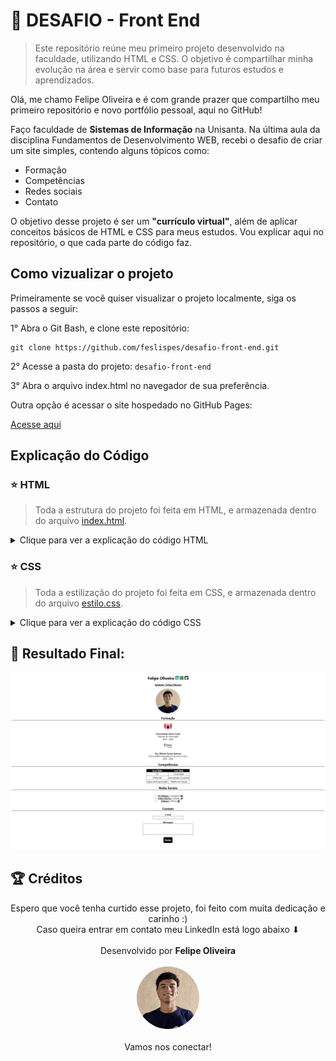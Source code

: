 # 🎯 DESAFIO - Front End 
 
>Este repositório reúne meu primeiro projeto desenvolvido na faculdade, utilizando HTML e CSS. O objetivo é compartilhar minha evolução na área e servir como base para futuros estudos e aprendizados.

Olá, me chamo Felipe Oliveira e é com grande prazer que compartilho meu primeiro repositório e novo portfólio pessoal, aqui no GitHub!

Faço faculdade de **Sistemas de Informação** na Unisanta. Na última aula da disciplina Fundamentos de Desenvolvimento WEB, recebi o desafio de criar um site simples, contendo alguns tópicos como: 

- Formação 
- Competências
- Redes sociais 
- Contato 

O objetivo desse projeto é ser um **"currículo virtual"**, além de aplicar conceitos básicos de HTML e CSS para meus estudos. Vou explicar aqui no repositório, o que cada parte do código faz.

## Como vizualizar o projeto

Primeiramente se você quiser visualizar o projeto localmente, siga os passos a seguir:

1° Abra o Git Bash, e clone este repositório:
````
git clone https://github.com/feslispes/desafio-front-end.git
````
2° Acesse a pasta do projeto:
`desafio-front-end`

3° Abra o arquivo index.html no navegador de sua preferência.

Outra opção é acessar o site hospedado no GitHub Pages:

[Acesse aqui](https://feslispes.github.io/desafio-front-end/)


## Explicação do Código

### ⭐ HTML

> Toda a estrutura do projeto foi feita em HTML, e armazenada dentro do arquivo [index.html](index.html).

<details>
<summary>Clique para ver a explicação do código HTML</summary>

 #### 🧩 Estrutura do Código
 ````html
 <!DOCTYPE html>
 <html lang="pt-br">
 ````
 Essa é a parte **inicial** do código, onde defino o documento como _HTML5_ e o idioma do site como português do Brasil.

#### 🌐 Cabeçalho (`<head>`)

```html
<head>
    <meta charset="UTF-8">
    <meta http-equiv="X-UA-Compatible" content="IE=edge">
    <meta name="viewport" content="width=device-width, initial-scale=1.0">
    <link rel="stylesheet" href="CSS/estilo.css">
    <title>feslispes | Felipe Oliveira</title>
</head>
```

Nessa parte do código, o cabeçalho:
- Garante que o site aceite caracteres acentuados.
- Configura o site para ser responsivo em dispositivos móveis.
- Importa a folha de estilos.
- Define o título da aba do navegador.

#### 🙋‍♂️ Apresentação Inicial

```html
<body>
    <h1>Felipe Oliveira
        <a href="[https://www.linkedin.com/in/felipe-oliveira-contato/](https://www.linkedin.com/in/felipe-oliveira-contato/)" target="_blank">
            <img src="imgs/icone-linkedin.png">
        </a>
        ...
    </h1>
```

Primeiramente, eu declaro o elemento `<body>` que representa o "corpo" do código. Logo após, o site irá mostrar meu nome e links clicáveis para o LinkedIn, WhatsApp e GitHub, com ícones.

#### 🎓 Formação

```html
<a href="[http://www.unisanta.br](http://www.unisanta.br)" target="_blank"><img class="links-formacao" src="imgs/logo-santa.jpg"></a>
<p>
    <b>Universidade Santa Cecília</b>
    <br>
    Sistemas de Informação
    <br>
    2025 - 2028
</p>
```

Agora apresento minha trajetória acadêmica, onde estou cursando o ensino superior e onde cursei o ensino médio. Cada formação possui um logo clicável e uma descrição.

#### 💪 Competências (Hard e Soft Skills)

```html
<table>
    <tr>
        <th>Hard Skills</th>
        <th>Soft Skills</th>
    </tr>
    ...
</table>
```

Utilizo uma tabela para organizar minhas habilidades, separando as técnicas das comportamentais por meio do elemento `<table>`.

#### 🌐 Redes Sociais

```html
<div class="container">
    <ul>
        <li>
            <a href="[https://www.instagram.com/_feslispes_/](https://www.instagram.com/_feslispes_/)" target="_blank">@_feslispes_</a> | Instagram 📸
        </li>
        ...
    </ul>
</div>
```

Criei uma lista com links diretos para minhas redes sociais. Você pode notar no código que utilizei a tag `<div>` para agrupar os elementos da lista, e será usada novamente mais pra frente.
Além disso, utilizei o elemento `<ul>` para estruturar a lista.

#### 📞 Contato

```html
<form method="post" action="[https://professores.unisanta.br/sobrino/scripts/mostra-v2.php](https://professores.unisanta.br/sobrino/scripts/mostra-v2.php)">
    <label for="email">E-mail</label>
    <input type="email" ... required>
    
    <label for="mensagem">Mensagem</label>
    <textarea ...></textarea>
    
    <div class="container"><button type="submit">Enviar</button></div>
</form>
```

Por último, adicionei um formulário que permite enviar mensagens via e-mail. Alguns pontos importantes dessa parte:
- O elemento `<form>` representa o formulário. O atributo `action` define para onde as informações preenchidas serão enviadas, no caso, um site usado apenas para teste, a 
fim de verificar se o envio está funcionando.

- O elemento `<button>`, que foi adicionado para o envio de dados. Se você notar, ele também carrega a tag `<div>`, que será usada para facilitar a formatação do site na folha de estilos.

</details>

### ⭐ CSS

> Toda a estilização do projeto foi feita em CSS, e armazenada dentro do arquivo [estilo.css](CSS/estilo.css).

<details>
<summary>Clique para ver a explicação do código CSS</summary>

#### 📄 Fonte e alinhamento

```css
body {
    font-family: -apple-system, BlinkMacSystemFont, 'Segoe UI', Roboto, Oxygen, Ubuntu, Cantarell, 'Open Sans', 'Helvetica Neue', sans-serif;
    font-size: 100%;
    text-align: center;
}
```

O `body` tem a função de definir uma família de fontes modernas e seguras, além de centralizar os textos.

#### 🙎‍♂️ Imagem de perfil

```css
#perfil-img {
    border-radius: 100%;
}
```

Adicionei o seletor `#perfil-img` e apliquei a propriedade `border-radius`, que deixa a imagem em formato circular.

#### 📚 Títulos

```css
h2 {
    border-bottom: 1px solid #000000;
}
```

Todos os títulos representados pela tag `<h2>` recebem uma linha inferior (`border-bottom`), e os títulos `<h3>` ganham sublinhado (`text-decoration: underline`).

#### 🌆 Tamanho de imagens

```css
.links-formacao {
    width: 80px;
}
```

A classe `.links-formacao` ajusta o tamanho dos logos para 80px (pixels) de largura.

#### 📌 Tabela

```css
table {
    border-collapse: collapse;
    display: inline-table;
}
...
```

Na tabela, adicionei a propriedade `border-collapse` para unir as bordas, cabeçalhos (`<th>`) com fundo preto e letras brancas, e células (`<td>`) centralizadas com espaçamento interno.

#### 📝 Formulário

> Foram aplicadas diversas estilizações ao formulário, então irei separá-las em tópicos.

```css
label, button {
    font-weight: bold;
    display: block;
}
```

Defini que tanto os textos dos elementos `label` quanto do `button` apareçam em negrito. Além disso, usei a propriedade `display: block` para que cada um ocupe toda a largura disponível, ficando organizados em linhas separadas.

```css
input, textarea {
    margin-bottom: 1rem;
    padding: 0.25rem;
    ...
}
#email {
    width: 15rem;
}
#mensagem {
    width: 25rem;
    ...
}
```

Aqui eu declaro que os elementos `input` e `textarea` tenham espaçamento, bordas arredondadas e tamanhos definidos (para `#email` e `#mensagem`, respectivamente).
````css
.container{
    display: flex;
    justify-content: center;
    align-items: center;
}
button{
    display: flex;
    background-color: #000;
...
button:hover{
    background-color: #555;
    border: solid #555;
}
````
O botão de envio possui fundo preto com texto branco, muda de cor ao passar o mouse e fica centralizado com o auxílio da classe `.container`.

#### 🔗 Links
````css
a{
    color: #000;
    font-weight: bold;
}
a:hover{
    color: #555;
}
````
Por último, os links aparecem em negrito e na cor preta, mudando para cinza no `hover`.

</details>

## 📘 Resultado Final:


![DesafioFrontEnd](imgs-README/site.PNG)


## 🏆 Créditos

<p align="center">
Espero que você tenha curtido esse projeto, foi feito com muita dedicação e carinho :)
<br>Caso queira entrar em contato meu LinkedIn está logo abaixo ⬇<br><br>
  Desenvolvido por <b>Felipe Oliveira</b>
  <br><br>
  <a href="https://www.linkedin.com/in/felipe-oliveira-contato/">
    <img src="imgs/1750198514415.jpg" width="100" alt="Foto de Felipe Oliveira" style="border-radius: 50%;">
  </a>
  <br><br>
  <bg>Vamos nos conectar!</bg>
</p>